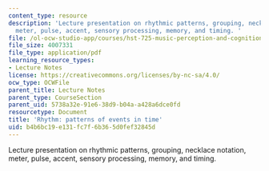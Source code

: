 ```yaml
---
content_type: resource
description: 'Lecture presentation on rhythmic patterns, grouping, necklace notation,
  meter, pulse, accent, sensory processing, memory, and timing. '
file: /ol-ocw-studio-app/courses/hst-725-music-perception-and-cognition-spring-2009/b4b6bc19e131fc7f6b365d0fef32845d_MITHST_725S09_lec16_rhy.pdf
file_size: 4007331
file_type: application/pdf
learning_resource_types:
- Lecture Notes
license: https://creativecommons.org/licenses/by-nc-sa/4.0/
ocw_type: OCWFile
parent_title: Lecture Notes
parent_type: CourseSection
parent_uid: 5738a32e-91e6-38d9-b04a-a428a6dce0fd
resourcetype: Document
title: 'Rhythm: patterns of events in time'
uid: b4b6bc19-e131-fc7f-6b36-5d0fef32845d
---
```

Lecture presentation on rhythmic patterns, grouping, necklace notation, meter, pulse, accent, sensory processing, memory, and timing. 